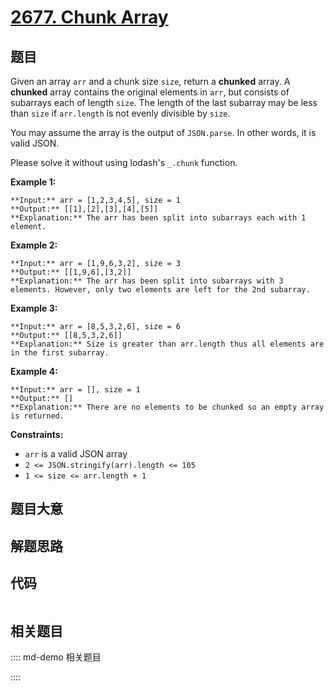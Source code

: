 # [2677. Chunk Array](https://leetcode.com/problems/chunk-array)

## 题目

Given an array `arr` and a chunk size `size`, return a  **chunked** array. A
**chunked**  array contains the original elements in `arr`, but consists of
subarrays each of length `size`. The length of the last subarray may be less
than `size` if `arr.length` is not evenly divisible by `size`.

You may assume the array is the output of `JSON.parse`. In other words, it is
valid JSON.

Please solve it without using lodash's `_.chunk` function.



**Example 1:**

    
    
    **Input:** arr = [1,2,3,4,5], size = 1
    **Output:** [[1],[2],[3],[4],[5]]
    **Explanation:** The arr has been split into subarrays each with 1 element.
    

**Example 2:**

    
    
    **Input:** arr = [1,9,6,3,2], size = 3
    **Output:** [[1,9,6],[3,2]]
    **Explanation:** The arr has been split into subarrays with 3 elements. However, only two elements are left for the 2nd subarray.
    

**Example 3:**

    
    
    **Input:** arr = [8,5,3,2,6], size = 6
    **Output:** [[8,5,3,2,6]]
    **Explanation:** Size is greater than arr.length thus all elements are in the first subarray.
    

**Example 4:**

    
    
    **Input:** arr = [], size = 1
    **Output:** []
    **Explanation:** There are no elements to be chunked so an empty array is returned.



**Constraints:**

  * `arr` is a valid JSON array
  * `2 <= JSON.stringify(arr).length <= 105`
  * `1 <= size <= arr.length + 1`


## 题目大意

## 解题思路

## 代码

```javascript

```

## 相关题目

:::: md-demo 相关题目

::::

